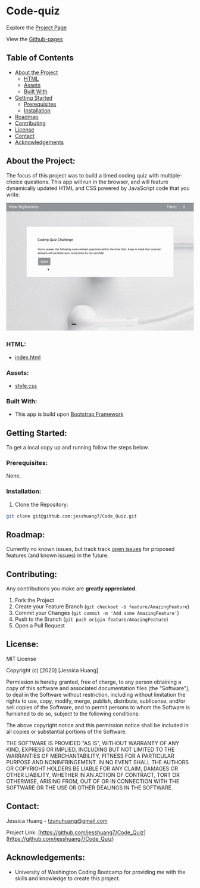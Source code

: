 # Code-quiz

Explore the [Project Page](https://github.com/jesshuang7/Code_Quiz)

View the [Github-pages](https://jesshuang7.github.io/Code_Quiz/)

## Table of Contents

* [About the Project](#about-the-project)
  * [HTML](#html)
  * [Assets](#Assets)
  * [Built With](#built-with)
* [Getting Started](#getting-started)
  * [Prerequisites](#prerequisites)
  * [Installation](#installation)
* [Roadmap](#roadmap)
* [Contributing](#contributing)
* [License](#License)
* [Contact](#contact)
* [Acknowledgements](#acknowledgements)

## About the Project:
The focus of this project was to build a timed coding quiz with multiple-choice questions. This app will run in the browser, and will feature dynamically updated HTML and CSS powered by JavaScript code that you write. 

![Project Gif](Assets/Code_Quiz.gif)

### HTML:
* [index.html](https://github.com/jesshuang7/Code_Quiz/blob/master/index.html)

### Assets:
* [style.css](hhttps://github.com/jesshuang7/Code_Quiz/blob/master/Assets/style.css)

### Built With:
* This app is build upon [Bootstrap Framework](https://www.getbootstrap.com)

## Getting Started:
To get a local copy up and running follow the steps below.

### Prerequisites:
None.

### Installation:
1. Clone the Repository:
```sh
git clone git@github.com:jesshuang7/Code_Quiz.git
```

## Roadmap:
Currently no known issues, but track track [open issues](https://github.com/jesshuang7/Code_Quiz/issues ) for proposed features (and known issues) in the future.


## Contributing:
Any contributions you make are **greatly appreciated**.

1. Fork the Project
2. Create your Feature Branch (`git checkout -b feature/AmazingFeature`)
3. Commit your Changes (`git commit -m 'Add some AmazingFeature'`)
4. Push to the Branch (`git push origin feature/AmazingFeature`)
5. Open a Pull Request

## License:

MIT License

Copyright (c) [2020] [Jessica Huang]

Permission is hereby granted, free of charge, to any person obtaining a copy
of this software and associated documentation files (the "Software"), to deal
in the Software without restriction, including without limitation the rights
to use, copy, modify, merge, publish, distribute, sublicense, and/or sell
copies of the Software, and to permit persons to whom the Software is
furnished to do so, subject to the following conditions:

The above copyright notice and this permission notice shall be included in all
copies or substantial portions of the Software.

THE SOFTWARE IS PROVIDED "AS IS", WITHOUT WARRANTY OF ANY KIND, EXPRESS OR
IMPLIED, INCLUDING BUT NOT LIMITED TO THE WARRANTIES OF MERCHANTABILITY,
FITNESS FOR A PARTICULAR PURPOSE AND NONINFRINGEMENT. IN NO EVENT SHALL THE
AUTHORS OR COPYRIGHT HOLDERS BE LIABLE FOR ANY CLAIM, DAMAGES OR OTHER
LIABILITY, WHETHER IN AN ACTION OF CONTRACT, TORT OR OTHERWISE, ARISING FROM,
OUT OF OR IN CONNECTION WITH THE SOFTWARE OR THE USE OR OTHER DEALINGS IN THE
SOFTWARE.

## Contact:
Jessica Huang - tzunuhuang@gmail.com

Project Link: [https://github.com/jesshuang7/Code_Quiz](https://github.com/jesshuang7/Code_Quiz)

## Acknowledgements: 
* University of Washington Coding Bootcamp for providing me with the skills and knowledge to create this project. 
